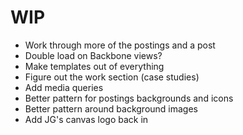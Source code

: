 # WIP
- Work through more of the postings and a post
- Double load on Backbone views?
- Make templates out of everything
- Figure out the work section (case studies)
- Add media queries
- Better pattern for postings backgrounds and icons
- Better pattern around background images
- Add JG's canvas logo back in

